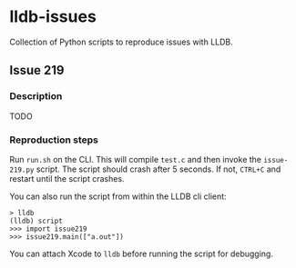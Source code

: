 lldb-issues
===========

Collection of Python scripts to reproduce issues with LLDB.

## Issue 219
### Description
TODO

### Reproduction steps
Run `run.sh` on the CLI. This will compile `test.c` and then invoke the `issue-219.py` script. The script should crash
after 5 seconds. If not, `CTRL+C` and restart until the script crashes.

You can also run the script from within the LLDB cli client:

```
> lldb
(lldb) script
>>> import issue219
>>> issue219.main(["a.out"])
```

You can attach Xcode to `lldb` before running the script for debugging.

